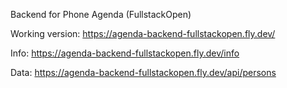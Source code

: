 Backend for Phone Agenda (FullstackOpen)

Working version: https://agenda-backend-fullstackopen.fly.dev/

Info: https://agenda-backend-fullstackopen.fly.dev/info

Data: https://agenda-backend-fullstackopen.fly.dev/api/persons


